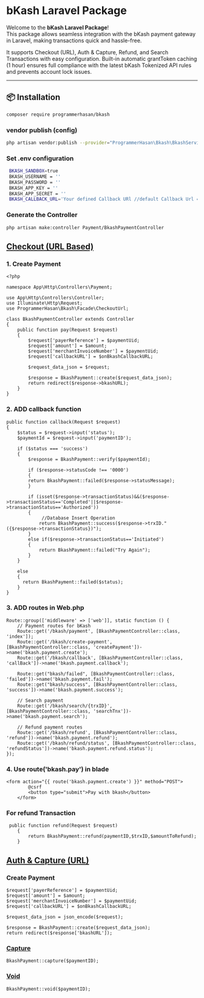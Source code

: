 # bKash Laravel Package

Welcome to the **bKash Laravel Package**!  
This package allows seamless integration with the bKash payment gateway in Laravel, making transactions quick and hassle-free.

It supports Checkout (URL), Auth & Capture, Refund, and Search Transactions with easy configuration.
Built-in automatic grantToken caching (1 hour) ensures full compliance with the latest bKash Tokenized API rules and prevents account lock issues.

---

## 📦 Installation

```bash
composer require programmerhasan/bkash
```

### vendor publish (config)

```bash
php artisan vendor:publish --provider="ProgrammerHasan\Bkash\BkashServiceProvider"
```

### Set .env configuration

```bash
 BKASH_SANDBOX=true
 BKASH_USERNAME = ''
 BKASH_PASSWORD = ''
 BKASH_APP_KEY = ''
 BKASH_APP_SECRET = ''
 BKASH_CALLBACK_URL='Your defined Callback URl //default Callback Url => http://127.0.0.1:8000/bkash/callback'
```

### Generate the Controller

```bash
php artisan make:controller Payment/BkashPaymentController
```

## [Checkout (URL Based)](https://developer.bka.sh/docs/checkout-url-process-overview)

### 1. Create Payment

```
<?php

namespace App\Http\Controllers\Payment;

use App\Http\Controllers\Controller;
use Illuminate\Http\Request;
use ProgrammerHasan\Bkash\Facade\CheckoutUrl;

class BkashPaymentController extends Controller
{
    public function pay(Request $request)
    {
        $request['payerReference'] = $paymentUid;
        $request['amount'] = $amount;
        $request['merchantInvoiceNumber'] = $paymentUid;
        $request['callbackURL'] = $onBkashCallbackURL;

        $request_data_json = $request;
        
        $response = BkashPayment::create($request_data_json);
        return redirect($response->bkashURL);
    }
}
```

### 2. ADD callback function

```
public function callback(Request $request)
{
    $status = $request->input('status');
    $paymentId = $request->input('paymentID');

    if ($status === 'success')
    {
        $response = BkashPayment::verify($paymentId);

        if ($response->statusCode !== '0000')
        {
        return BkashPayment::failed($response->statusMessage);
        }

        if (isset($response->transactionStatus)&&($response->transactionStatus=='Completed'||$response->transactionStatus=='Authorized'))
        {
             //Database Insert Operation
            return BkashPayment::success($response->trxID."({$response->transactionStatus})");
        }
        else if($response->transactionStatus=='Initiated')
        {
            return BkashPayment::failed("Try Again");
        }
    }

    else
    {
      return BkashPayment::failed($status);
    }
}
```

### 3. ADD routes in Web.php

```
Route::group(['middleware' => ['web']], static function () {
    // Payment routes for bKash
    Route::get('/bkash/payment', [BkashPaymentController::class, 'index']);
    Route::get('/bkash/create-payment', [BkashPaymentController::class, 'createPayment'])->name('bkash.payment.create');
    Route::get('/bkash/callback', [BkashPaymentController::class, 'callBack'])->name('bkash.payment.callback');

    Route::get("bkash/failed", [BkashPaymentController::class, 'failed'])->name('bkash.payment.fail');
    Route::get("bkash/success", [BkashPaymentController::class, 'success'])->name('bkash.payment.success');

    // Search payment
    Route::get('/bkash/search/{trxID}', [BkashPaymentController::class, 'searchTnx'])->name('bkash.payment.search');

    // Refund payment routes
    Route::get('/bkash/refund', [BkashPaymentController::class, 'refund'])->name('bkash.payment.refund');
    Route::get('/bkash/refund/status', [BkashPaymentController::class, 'refundStatus'])->name('bkash.payment.refund.status');
});
```

### 4. Use route('bkash.pay') in blade

```
<form action="{{ route('bkash.payment.create') }}" method="POST">
        @csrf
        <button type="submit">Pay with bkash</button>
    </form>
```

### For refund Transaction

```
 public function refund(Request $request)
    {
        return BkashPayment::refund(paymentID,$trxID,$amountToRefund);
    }
```

## [Auth & Capture (URL)](https://developer.bka.sh/docs/auth-capture-process-overview)

### Create Payment

```
$request['payerReference'] = $paymentUid;
$request['amount'] = $amount;
$request['merchantInvoiceNumber'] = $paymentUid;
$request['callbackURL'] = $onBkashCallbackURL;

$request_data_json = json_encode($request);

$response = BkashPayment::create($request_data_json);
return redirect($response['bkashURL']);
```

### [Capture](https://developer.bka.sh/docs/auth-capture-process-overview)

```
BkashPayment::capture($paymentID);
```

### [Void](https://developer.bka.sh/docs/void)

```
BkashPayment::void($paymentID);
```
